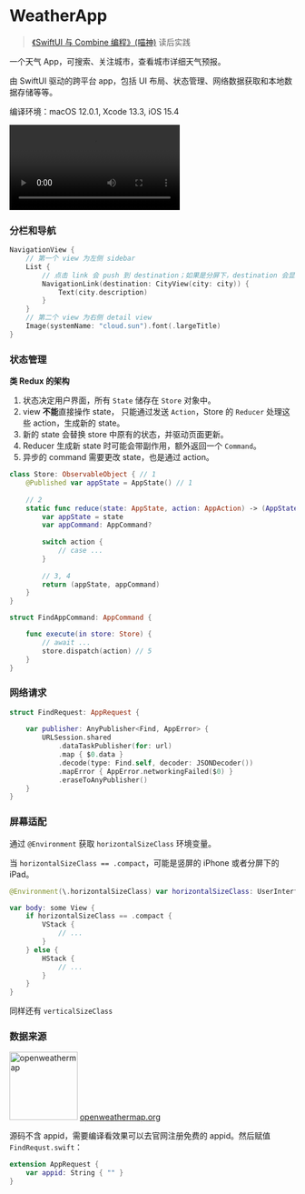 # WeatherApp

> [《SwiftUI 与 Combine 编程》(喵神)](https://objccn.io/products/swift-ui) 读后实践

一个天气 App，可搜索、关注城市，查看城市详细天气预报。

由 SwiftUI 驱动的跨平台 app，包括 UI 布局、状态管理、网络数据获取和本地数据存储等等。

编译环境：macOS 12.0.1, Xcode 13.3, iOS 15.4

![](./preview.mp4)

### 分栏和导航

```swift
NavigationView {
    // 第一个 view 为左侧 sidebar
    List {
        // 点击 link 会 push 到 destination；如果是分屏下，destination 会显示在 detailView。
        NavigationLink(destination: CityView(city: city)) {
            Text(city.description)
        }
    }
    // 第二个 view 为右侧 detail view
    Image(systemName: "cloud.sun").font(.largeTitle)
}
```

### 状态管理

**类 Redux 的架构**

1. 状态决定用户界面，所有 `State` 储存在 `Store` 对象中。
2. view **不能**直接操作 state， 只能通过发送 `Action`，Store 的 `Reducer` 处理这些 action，生成新的 state。
3. 新的 state 会替换 store 中原有的状态，并驱动页面更新。
4. Reducer 生成新 state 时可能会带副作用，额外返回一个 `Command`。
5. 异步的 command 需要更改 state，也是通过 action。

```swift
class Store: ObservableObject { // 1
    @Published var appState = AppState() // 1
    
    // 2
    static func reduce(state: AppState, action: AppAction) -> (AppState, AppCommand?) {
        var appState = state
        var appCommand: AppCommand?
        
        switch action {
            // case ...   
        }
        
        // 3, 4
        return (appState, appCommand)
    }
}
```
```swift
struct FindAppCommand: AppCommand {

    func execute(in store: Store) {
        // await ...
        store.dispatch(action) // 5
    }
}
```

### 网络请求

```swift
struct FindRequest: AppRequest {
    
    var publisher: AnyPublisher<Find, AppError> {
        URLSession.shared
            .dataTaskPublisher(for: url)
            .map { $0.data }
            .decode(type: Find.self, decoder: JSONDecoder())
            .mapError { AppError.networkingFailed($0) }
            .eraseToAnyPublisher()
    }
}
```

### 屏幕适配

通过 `@Environment` 获取 `horizontalSizeClass` 环境变量。

当 `horizontalSizeClass == .compact`，可能是竖屏的 iPhone 或者分屏下的 iPad。

```swift
@Environment(\.horizontalSizeClass) var horizontalSizeClass: UserInterfaceSizeClass?

var body: some View {
    if horizontalSizeClass == .compact {
        VStack {
            // ...
        }
    } else {
        HStack {
            // ...
        }
    }
}
```

同样还有 `verticalSizeClass`

### 数据来源

[<img alt="openweathermap" src="https://openweathermap.org/themes/openweathermap/assets/img/logo_white_cropped.png" width="120"/>](https://openweathermap.org/) [openweathermap.org](https://openweathermap.org/)

源码不含 appid，需要编译看效果可以去官网注册免费的 appid。然后赋值 `FindRequst.swift`：
```swift
extension AppRequest {
    var appid: String { "" }
}
```